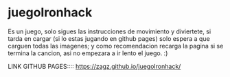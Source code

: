# juegoIronhack

Es un juego, solo sigues las instrucciones de movimiento y diviertete, si tarda en cargar (si lo estas jugando en github pages)
solo espera a que carguen todas las imagenes; y como recomendacion recarga la pagina si se termina la cancion, asi no
empezara a ir lento el juego. :)

LINK GITHUB PAGES:::: https://zagz.github.io/juegoIronhack/
